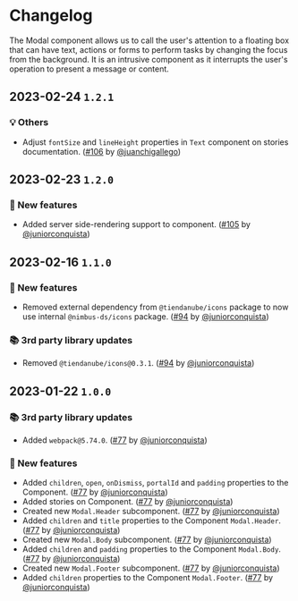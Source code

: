# Changelog

The Modal component allows us to call the user's attention to a floating box that can have text, actions or forms to perform tasks by changing the focus from the background. It is an intrusive component as it interrupts the user's operation to present a message or content.

## 2023-02-24 `1.2.1`

### 💡 Others

- Adjust `fontSize` and `lineHeight` properties in `Text` component on stories documentation. ([#106](https://github.com/TiendaNube/nimbus-design-system/pull/106) by [@juanchigallego](https://github.com/juanchigallego))

## 2023-02-23 `1.2.0`

### 🎉 New features

- Added server side-rendering support to component. ([#105](https://github.com/TiendaNube/nimbus-design-system/pull/105) by [@juniorconquista](https://github.com/juniorconquista))

## 2023-02-16 `1.1.0`

### 🎉 New features

- Removed external dependency from `@tiendanube/icons` package to now use internal `@nimbus-ds/icons` package. ([#94](https://github.com/TiendaNube/nimbus-design-system/pull/#94) by [@juniorconquista](https://github.com/juniorconquista))

### 📚 3rd party library updates

- Removed `@tiendanube/icons@0.3.1`. ([#94](https://github.com/TiendaNube/nimbus-design-system/pull/#94) by [@juniorconquista](https://github.com/juniorconquista))

## 2023-01-22 `1.0.0`

### 📚 3rd party library updates

- Added `webpack@5.74.0`. ([#77](https://github.com/TiendaNube/nimbus-design-system/pull/77) by [@juniorconquista](https://github.com/juniorconquista))

### 🎉 New features

- Added `children`, `open`, `onDismiss`, `portalId` and `padding` properties to the Component. ([#77](https://github.com/TiendaNube/nimbus-design-system/pull/77) by [@juniorconquista](https://github.com/juniorconquista))
- Added stories on Component. ([#77](https://github.com/TiendaNube/nimbus-design-system/pull/77) by [@juniorconquista](https://github.com/juniorconquista))
- Created new `Modal.Header` subcomponent. ([#77](https://github.com/TiendaNube/nimbus-design-system/pull/77) by [@juniorconquista](https://github.com/juniorconquista))
- Added `children` and `title` properties to the Component `Modal.Header`. ([#77](https://github.com/TiendaNube/nimbus-design-system/pull/77) by [@juniorconquista](https://github.com/juniorconquista))
- Created new `Modal.Body` subcomponent. ([#77](https://github.com/TiendaNube/nimbus-design-system/pull/77) by [@juniorconquista](https://github.com/juniorconquista))
- Added `children` and `padding` properties to the Component `Modal.Body`. ([#77](https://github.com/TiendaNube/nimbus-design-system/pull/77) by [@juniorconquista](https://github.com/juniorconquista))
- Created new `Modal.Footer` subcomponent. ([#77](https://github.com/TiendaNube/nimbus-design-system/pull/77) by [@juniorconquista](https://github.com/juniorconquista))
- Added `children` properties to the Component `Modal.Footer`. ([#77](https://github.com/TiendaNube/nimbus-design-system/pull/77) by [@juniorconquista](https://github.com/juniorconquista))
